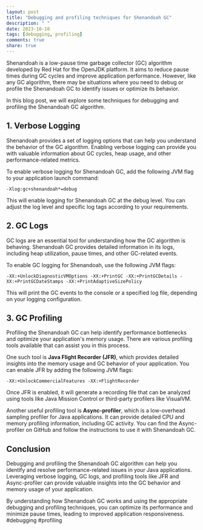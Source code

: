 ```yaml
---
layout: post
title: "Debugging and profiling techniques for Shenandoah GC"
description: " "
date: 2023-10-10
tags: [debugging, profiling]
comments: true
share: true
---
```


Shenandoah is a low-pause time garbage collector (GC) algorithm developed by Red Hat for the OpenJDK platform. It aims to reduce pause times during GC cycles and improve application performance. However, like any GC algorithm, there may be situations where you need to debug or profile the Shenandoah GC to identify issues or optimize its behavior.

In this blog post, we will explore some techniques for debugging and profiling the Shenandoah GC algorithm.

## 1. Verbose Logging

Shenandoah provides a set of logging options that can help you understand the behavior of the GC algorithm. Enabling verbose logging can provide you with valuable information about GC cycles, heap usage, and other performance-related metrics.

To enable verbose logging for Shenandoah GC, add the following JVM flag to your application launch command:

```
-Xlog:gc+shenandoah*=debug
```

This will enable logging for Shenandoah GC at the debug level. You can adjust the log level and specific log tags according to your requirements.

## 2. GC Logs

GC logs are an essential tool for understanding how the GC algorithm is behaving. Shenandoah GC provides detailed information in its logs, including heap utilization, pause times, and other GC-related events.

To enable GC logging for Shenandoah, use the following JVM flags:

```
-XX:+UnlockDiagnosticVMOptions -XX:+PrintGC -XX:+PrintGCDetails -XX:+PrintGCDateStamps -XX:+PrintAdaptiveSizePolicy
```

This will print the GC events to the console or a specified log file, depending on your logging configuration.

## 3. GC Profiling

Profiling the Shenandoah GC can help identify performance bottlenecks and optimize your application's memory usage. There are various profiling tools available that can assist you in this process.

One such tool is **Java Flight Recorder (JFR)**, which provides detailed insights into the memory usage and GC behavior of your application. You can enable JFR by adding the following JVM flags:

```
-XX:+UnlockCommercialFeatures -XX:+FlightRecorder
```

Once JFR is enabled, it will generate a recording file that can be analyzed using tools like Java Mission Control or third-party profilers like VisualVM.

Another useful profiling tool is **Async-profiler**, which is a low-overhead sampling profiler for Java applications. It can provide detailed CPU and memory profiling information, including GC activity. You can find the Async-profiler on GitHub and follow the instructions to use it with Shenandoah GC.

## Conclusion

Debugging and profiling the Shenandoah GC algorithm can help you identify and resolve performance-related issues in your Java applications. Leveraging verbose logging, GC logs, and profiling tools like JFR and Async-profiler can provide valuable insights into the GC behavior and memory usage of your application.

By understanding how Shenandoah GC works and using the appropriate debugging and profiling techniques, you can optimize its performance and minimize pause times, leading to improved application responsiveness. #debugging #profiling